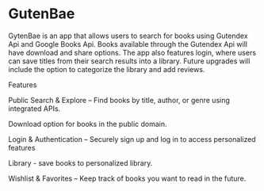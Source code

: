 # GutenBae

GytenBae is an app that allows users to search for books using Gutendex Api and Google Books Api. Books available through the Gutendex Api will have download and share options. The app also features login, where users can save titles from their search results into a library. Future upgrades will include the option to categorize the library and add reviews. 

Features

Public Search & Explore – Find books by title, author, or genre using integrated APIs. 

Download option for books in the public domain. 

Login & Authentication – Securely sign up and log in to access personalized features

Library - save books to personalized library.

Wishlist & Favorites – Keep track of books you want to read in the future.

